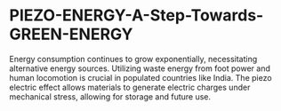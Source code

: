 # PIEZO-ENERGY-A-Step-Towards-GREEN-ENERGY
Energy consumption continues to grow exponentially, necessitating alternative energy sources. Utilizing waste energy from foot power and human locomotion is crucial in populated countries like India. The piezo electric effect allows materials to generate electric charges under mechanical stress, allowing for storage and future use.
